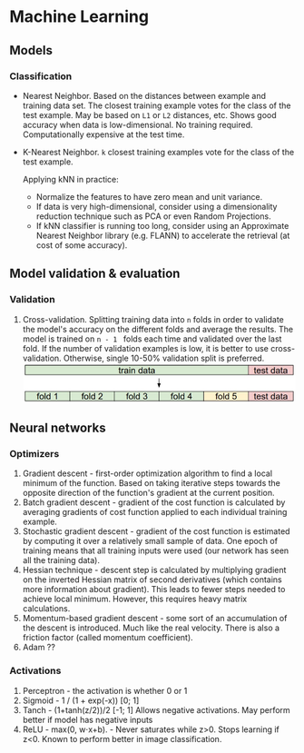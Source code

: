 # Machine Learning

## Models

### Classification

* Nearest Neighbor. Based on the distances between example and training data set. The closest training example votes for
the class of the test example. May be based on `L1` or `L2` distances, etc. Shows good accuracy when data is 
low-dimensional. No training required. Computationally expensive at the test time. 
* K-Nearest Neighbor. `k` closest training examples vote for the class of the test example.
    
    Applying kNN in practice:
    * Normalize the features to have zero mean and unit variance. 
    * If data is very high-dimensional, consider using a dimensionality reduction technique such as PCA 
    or even Random Projections.
    * If kNN classifier is running too long, consider using an Approximate Nearest Neighbor library (e.g. FLANN) 
    to accelerate the retrieval (at cost of some accuracy).

## Model validation & evaluation

### Validation

1. Cross-validation. Splitting training data into `n` folds in order to validate the model's accuracy on the different
folds and average the results. The model is trained on `n - 1 ` folds each time and validated over the last fold. If the
number of validation examples is low, it is better to use cross-validation. Otherwise, single 10-50% validation split is
preferred.
![](/crossval.jpeg)

## Neural networks

### Optimizers
1. Gradient descent - first-order optimization algorithm to find a local minimum of the function. Based on taking iterative steps towards the opposite direction of the function's gradient at the current position.
2. Batch gradient descent - gradient of the cost function is calculated by averaging gradients of cost function applied to each individual training example. 
3. Stochastic gradient descent - gradient of the cost function is estimated by computing it over a relatively small sample of data. One epoch of training means that all training inputs were used (our network has seen all the training data).
4. Hessian technique - descent step is calculated by multiplying gradient on the inverted Hessian matrix of second derivatives (which contains more information about gradient). This leads to fewer steps needed to achieve local minimum. However, this requires heavy matrix calculations.
5. Momentum-based gradient descent - some sort of an accumulation of the descent is introduced. Much like the real velocity. There is also a friction factor (called momentum coefficient). 
6. Adam ??

### Activations
1. Perceptron - the activation is whether 0 or 1
2. Sigmoid - 1 / (1 + exp(-x)) [0; 1]
2. Tanch - (1+tanh(z/2))/2 [-1; 1] Allows negative activations. May perform better if model has negative inputs
3. ReLU - max(0, w⋅x+b). - Never saturates while z>0. Stops learning if z<0. Known to perform better in image classification.